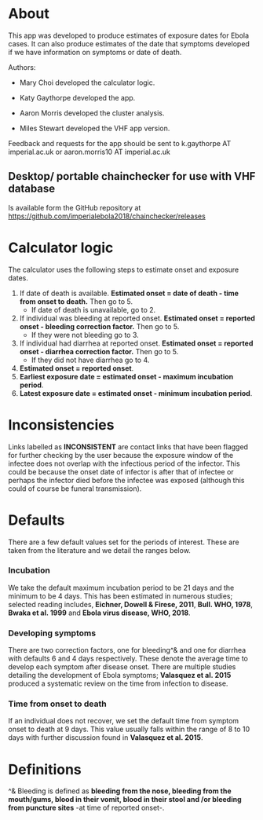 About
=====

This app was developed to produce estimates of exposure dates for Ebola
cases. It can also produce estimates of the date that symptoms developed
if we have information on symptoms or date of death.

Authors:

-   Mary Choi developed the calculator logic.

-   Katy Gaythorpe developed the app.

-   Aaron Morris developed the cluster analysis.

-   Miles Stewart developed the VHF app version.

Feedback and requests for the app should be sent to k.gaythorpe AT
imperial.ac.uk or aaron.morris10 AT imperial.ac.uk

Desktop/ portable chainchecker for use with VHF database
--------------------------------------------------------

Is available form the GitHub repository at
<a href="https://github.com/imperialebola2018/chainchecker/releases" class="uri">https://github.com/imperialebola2018/chainchecker/releases</a>

Calculator logic
================

The calculator uses the following steps to estimate onset and exposure
dates.

1.  If date of death is available. **Estimated onset = date of death -
    time from onset to death.** Then go to 5.
    -   If date of death is unavailable, go to 2.
2.  If individual was bleeding at reported onset. **Estimated onset =
    reported onset - bleeding correction factor.** Then go to 5.
    -   If they were not bleeding go to 3.
3.  If individual had diarrhea at reported onset. **Estimated onset =
    reported onset - diarrhea correction factor.** Then go to 5.
    -   If they did not have diarrhea go to 4.
4.  **Estimated onset = reported onset**.
5.  **Earliest exposure date = estimated onset - maximum incubation
    period**.
6.  **Latest exposure date = estimated onset - minimum incubation
    period**.

Inconsistencies
===============

Links labelled as **INCONSISTENT** are contact links that have been
flagged for further checking by the user because the exposure window of
the infectee does not overlap with the infectious period of the
infector. This could be because the onset date of infector is after that
of infectee or perhaps the infector died before the infectee was exposed
(although this could of course be funeral transmission).

Defaults
========

There are a few default values set for the periods of interest. These
are taken from the literature and we detail the ranges below.

### Incubation

We take the default maximum incubation period to be 21 days and the
minimum to be 4 days. This has been estimated in numerous studies;
selected reading includes, **Eichner, Dowell & Firese, 2011**, **Bull.
WHO, 1978**, **Bwaka et al. 1999** and **Ebola virus disease, WHO,
2018**.

### Developing symptoms

There are two correction factors, one for bleeding^& and one for
diarrhea with defaults 6 and 4 days respectively. These denote the
average time to develop each symptom after disease onset. There are
multiple studies detailing the development of Ebola symptoms;
**Valasquez et al. 2015** produced a systematic review on the time from
infection to disease.

### Time from onset to death

If an individual does not recover, we set the default time from symptom
onset to death at 9 days. This value usually falls within the range of 8
to 10 days with further discussion found in **Valasquez et al. 2015**.

Definitions
===========

^& Bleeding is defined as **bleeding from the nose, bleeding from the
mouth/gums, blood in their vomit, blood in their stool and /or bleeding
from puncture sites** -at time of reported onset-.
